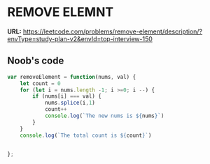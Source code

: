 # REMOVE ELEMNT

**URL:** https://leetcode.com/problems/remove-element/description/?envType=study-plan-v2&envId=top-interview-150

## Noob's code

```javascript
var removeElement = function(nums, val) {
    let count = 0
    for (let i = nums.length -1; i >=0; i --) {
        if (nums[i] === val) {
            nums.splice(i,1)
            count++
            console.log(`The new nums is ${nums}`)
        }
    }
    console.log(`The total count is ${count}`)
    

};
```
